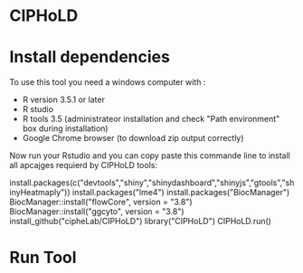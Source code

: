 # CIPHoLD
<h1> Install dependencies </h1>
To use this tool you need a windows computer with :
<ul>
  <li>R version 3.5.1 or later </li>
  <li>R studio </li>
  <li>R tools 3.5 (administrateor installation and check "Path environment" box during installation)</li>
  <li>Google Chrome browser (to download zip output correctly)</li>
</ul>
<p>Now run your Rstudio and you can copy paste this commande line to install all apcajges requierd by CIPHoLD tools: </p>

install.packages(c("devtools","shiny","shinydashboard","shinyjs","gtools","shinyHeatmaply"))
install.packages("lme4")
install.packages("BiocManager")
BiocManager::install("flowCore", version = "3.8")
BiocManager::install("ggcyto", version = "3.8")
install_github("cipheLab/CIPHoLD")
library("CIPHoLD")
CIPHoLD.run()


<h1> Run Tool </h1>

